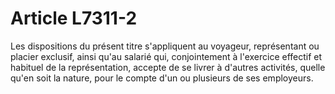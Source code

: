 # Article L7311-2

Les dispositions du présent titre s'appliquent au voyageur, représentant ou placier exclusif, ainsi qu'au salarié qui, conjointement à l'exercice effectif et habituel de la représentation, accepte de se livrer à d'autres activités, quelle qu'en soit la nature, pour le compte d'un ou plusieurs de ses employeurs.